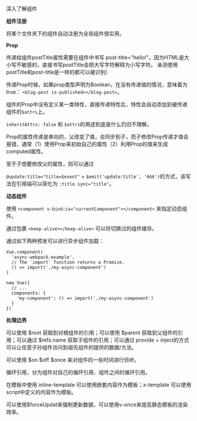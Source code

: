 
深入了解组件

**组件注册**

将某个文件夹下的组件自动注册为全局组件很实用。

**Prop**

传递给组件postTitle属性需要在组件中书写 post-title="hello!"。因为HTML是大小写不敏感的，直接书写postTitle会把大写字符解释为小写字符。
亲测使用 postTitle和post-title是一样的都可以被识别）

传递Prop时候，如果prop类型声明为Boolean，在没有传递值的情况，意味着为true： `<blog-post is-published></blog-post>`。

组件的Prop中没有定义某一类特性，直接传递特性后，特性会自动添加到被传递组件的`$attrs`上。

`inheritAttrs: false` 和 `$attrs`的用途到底是什么仍旧不理解。

Prop的属性传递是单向的，父改变了值，会同步到子，而子修改Prop传递才值会报错，通常（1）使用Prop来初始自己的属性（2）利用Prop的值来生成computed属性。

至于子想要修改父的属性，则可以通过

`@update:title="title=$event"` + `$emit('update:title', '666')`的方式，该写法在引用端可以简化为 `:title.sync="title"`。

**动态组件**

使用 `<component v-bind:is="currentComponent"></component>` 来指定动态组件。

通过包裹 `<keep-alive></keep-alive>` 可以将切换过的组件缓存。

通过如下两种预发可以进行异步组件加载：

```
Vue.component(
  'async-webpack-example',
  // The `import` function returns a Promise.
  () => import('./my-async-component')
)
```

```
new Vue({
  // ...
  components: {
    'my-component': () => import('./my-async-component')
  }
})
```

**处理边界**

可以使用 $root 获取到对根组件的引用；可以使用 $parent 获取到父组件的引用；可以通过 $refs.name 获取子组件的引用；可以通过 provide + inject的方式可以让任意子孙组件访问到祖先组件的提供的数据/方法。

可以使用 $on $off $once 来对组件的一些时间进行侦听。

循环引用，分为组件对自己的循环引用、组件之间的循环引用。

在模板中使用 inline-template 可以使用嵌套内容作为模板；x-template 可以使用script中定义的内容作为模板。

可以使用$forceUpdat来强制更新数据，可以使用v-once来提高静态模板的渲染效率。

